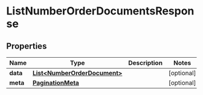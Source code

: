 

# ListNumberOrderDocumentsResponse


## Properties

| Name | Type | Description | Notes |
|------------ | ------------- | ------------- | -------------|
|**data** | [**List&lt;NumberOrderDocument&gt;**](NumberOrderDocument.md) |  |  [optional] |
|**meta** | [**PaginationMeta**](PaginationMeta.md) |  |  [optional] |



